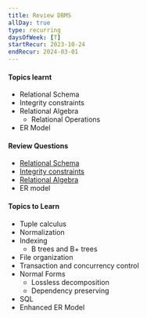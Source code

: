 ```yaml
---
title: Review DBMS
allDay: true
type: recurring
daysOfWeek: [T]
startRecur: 2023-10-24
endRecur: 2024-03-01
---
```

#### Topics learnt 
- Relational Schema
- Integrity constraints
- Relational Algebra
	- Relational Operations 
- ER Model
#### Review Questions 
- [Relational Schema](https://practicepaper.in/gate-cse/relational-schema)
- [Integrity constraints](https://practicepaper.in/gate-cse/integrity-constraints)
- [Relational Algebra](https://practicepaper.in/gate-cse/relational-algebra)
- ER model

#### Topics to Learn
- Tuple calculus
- Normalization
- Indexing
	- B trees and B+ trees
- File organization
- Transaction and concurrency control
- Normal Forms
	- Lossless decomposition
	- Dependency preserving
- SQL
- Enhanced ER Model